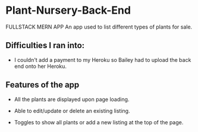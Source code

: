 # Plant-Nursery-Back-End
FULLSTACK MERN APP
An app used to list different types of plants for sale.

## Difficulties I ran into:
- I couldn't add a payment to my Heroku so Bailey had to upload the back end onto her Heroku.

## Features of the app
- All the plants are displayed upon page loading.

- Able to edit/update or delete an existing listing.

- Toggles to show all plants or add a new listing at the top of the page. 
